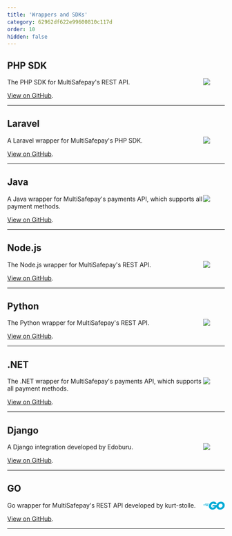 ```yaml
---
title: 'Wrappers and SDKs'
category: 62962df622e99600810c117d
order: 10
hidden: false
---
```


## PHP SDK
<img src="https://raw.githubusercontent.com/MultiSafepay/docs/master/static/logo/Integrations/PHP.svg" width="50" align ="right"/>

The PHP SDK for MultiSafepay's REST API.

[View on GitHub](https://github.com/MultiSafepay/php-sdk).

___

## Laravel
<img src="https://raw.githubusercontent.com/MultiSafepay/docs/master/static/logo/Integrations/Laravel.svg" width="50" align ="right"/>

A Laravel wrapper for MultiSafepay's PHP SDK.

[View on GitHub](https://github.com/MultiSafepay/laravel-api).

___

## Java
<img src="https://raw.githubusercontent.com/MultiSafepay/docs/master/static/logo/Integrations/Java.svg" width="50" align ="right"/>

A Java wrapper for MultiSafepay's payments API, which supports all payment methods.

[View on GitHub](https://github.com/MultiSafepay/Java).

___

## Node.js
<img src="https://raw.githubusercontent.com/MultiSafepay/docs/master/static/logo/Integrations/NodeJS.svg" width="50" align ="right"/>

The Node.js wrapper for MultiSafepay's REST API.

[View on GitHub](https://github.com/MultiSafepay/multisafepay-node-wrapper).

___

## Python
<img src="https://raw.githubusercontent.com/MultiSafepay/docs/master/static/logo/Integrations/Python.svg" width="50" align ="right"/>

The Python wrapper for MultiSafepay's REST API.

[View on GitHub](https://github.com/MultiSafepay/multisafepay-python-wrapper).

___

## .NET
<img src="https://raw.githubusercontent.com/MultiSafepay/docs/master/static/logo/Integrations/NET.svg" width="50" align ="right"/>

The .NET wrapper for MultiSafepay's payments API, which supports all payment methods.

[View on GitHub](https://github.com/MultiSafepay/.Net).

___

## Django
<img src="https://raw.githubusercontent.com/MultiSafepay/docs/master/static/logo/Integrations/Django.svg" width="50" align ="right"/>

A Django integration developed by Edoburu.

[View on GitHub](https://github.com/edoburu/django-multisafepay).

___

## GO
<img src="https://raw.githubusercontent.com/MultiSafepay/docs/master/static/logo/Integrations/Go.svg" width="50" align ="right"/>

Go wrapper for MultiSafepay's REST API developed by kurt-stolle.

[View on GitHub](https://github.com/kurt-stolle/go-multisafepay).

___